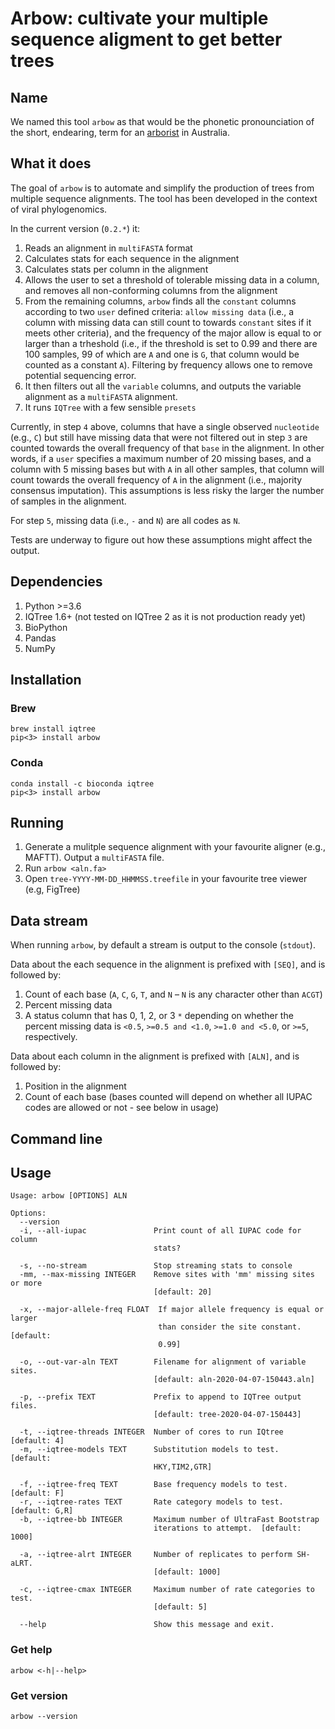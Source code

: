 # Arbow: cultivate your multiple sequence aligment to get better trees

## Name

We named this tool `arbow` as that would be the phonetic pronounciation of the short, endearing, 
term for an [arborist](https://en.wikipedia.org/wiki/Arborist) in Australia.

## What it does

The goal of `arbow` is to automate and simplify the production of trees from multiple sequence alignments. The tool 
has been developed in the context of viral phylogenomics.

In the current version (`0.2.*`) it:

1. Reads an alignment in `multiFASTA` format
2. Calculates stats for each sequence in the alignment
3. Calculates stats per column in the alignment
4. Allows the user to set a threshold of tolerable missing data in a column, and removes all non-conforming columns from the alignment
5. From the remaining columns, `arbow` finds all the `constant` columns according to two `user` defined criteria: `allow missing data` (i.e., a column with missing data can still count to towards `constant` sites if it meets other criteria), and the frequency of the major allow is equal to or larger than a trheshold (i.e., if the threshold is set to 0.99 and there are 100 samples, 99 of which are `A` and one is `G`, that column would be counted as a constant `A`). Filtering by frequency allows one to remove potential sequencing error.
6. It then filters out all the `variable` columns, and outputs the variable alignment as a `multiFASTA` alignment.
7. It runs `IQTree` with a few sensible `presets`

Currently, in step `4` above, columns that have a single observed `nucleotide` (e.g., `C`) but still have missing data that were not filtered out in step `3` are counted towards the overall frequency of that `base` in the alignment. In other words, if a `user` specifies a maximum number of 20 missing bases, and a column with 5 missing bases but with `A` in all other samples, that column will count towards the overall frequency of `A` in the alignment (i.e., majority consensus imputation). This assumptions is less risky the larger the number of samples in the alignment.

For step `5`, missing data (i.e., `-` and `N`) are all codes as `N`.

Tests are underway to figure out how these assumptions might affect the output.

## Dependencies

1. Python >=3.6
2. IQTree 1.6+ (not tested on IQTree 2 as it is not production ready yet)
3. BioPython
4. Pandas
5. NumPy

## Installation

### Brew

```
brew install iqtree
pip<3> install arbow
```

### Conda

```
conda install -c bioconda iqtree
pip<3> install arbow
```

## Running

1. Generate a mulitple sequence alignment with your favourite aligner (e.g., MAFTT). Output a `multiFASTA` file.
2. Run `arbow <aln.fa>`
3. Open `tree-YYYY-MM-DD_HHMMSS.treefile` in your favourite tree viewer (e.g, FigTree)

## Data stream

When running `arbow`, by default a stream is output to the console (`stdout`). 

Data about the each sequence in the alignment is prefixed with `[SEQ]`, and is followed by:

1. Count of each base (`A`, `C`, `G`, `T`, and `N` – `N` is any character other than `ACGT`)
2. Percent missing data
3. A status column that has 0, 1, 2, or 3 `*` depending on whether the percent missing data is `<0.5`, `>=0.5 and <1.0`, `>=1.0 and <5.0`, or `>=5`, respectively.

Data about each column in the alignment is prefixed with `[ALN]`, and is followed by:

1. Position in the alignment
2. Count of each base (bases counted will depend on whether all IUPAC codes are allowed or not - see below in usage)


## Command line

## Usage

```
Usage: arbow [OPTIONS] ALN

Options:
  --version
  -i, --all-iupac               Print count of all IUPAC code for column
                                stats?

  -s, --no-stream               Stop streaming stats to console
  -mm, --max-missing INTEGER    Remove sites with 'mm' missing sites or more
                                [default: 20]

  -x, --major-allele-freq FLOAT  If major allele frequency is equal or larger
                                 than consider the site constant.  [default:
                                 0.99]

  -o, --out-var-aln TEXT        Filename for alignment of variable sites.
                                [default: aln-2020-04-07-150443.aln]

  -p, --prefix TEXT             Prefix to append to IQTree output files.
                                [default: tree-2020-04-07-150443]

  -t, --iqtree-threads INTEGER  Number of cores to run IQtree  [default: 4]
  -m, --iqtree-models TEXT      Substitution models to test.  [default:
                                HKY,TIM2,GTR]

  -f, --iqtree-freq TEXT        Base frequency models to test.  [default: F]
  -r, --iqtree-rates TEXT       Rate category models to test.  [default: G,R]
  -b, --iqtree-bb INTEGER       Maximum number of UltraFast Bootstrap
                                iterations to attempt.  [default: 1000]

  -a, --iqtree-alrt INTEGER     Number of replicates to perform SH-aLRT.
                                [default: 1000]

  -c, --iqtree-cmax INTEGER     Maximum number of rate categories to test.
                                [default: 5]

  --help                        Show this message and exit.
```

### Get help

```
arbow <-h|--help>
```

### Get version
```
arbow --version
```





